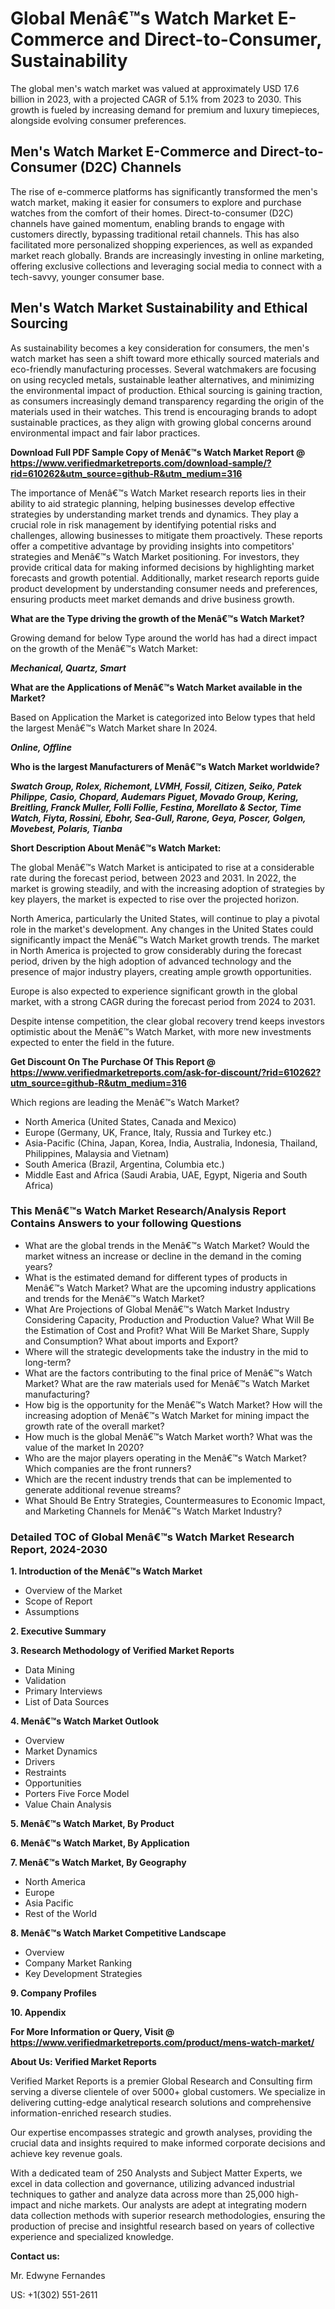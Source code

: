 <h1>Global Menâ€™s Watch Market E-Commerce and Direct-to-Consumer, Sustainability</h1><p class=""><p>The global men's watch market was valued at approximately USD 17.6 billion in 2023, with a projected CAGR of 5.1% from 2023 to 2030. This growth is fueled by increasing demand for premium and luxury timepieces, alongside evolving consumer preferences.</p><h2>Men's Watch Market E-Commerce and Direct-to-Consumer (D2C) Channels</h2><p>The rise of e-commerce platforms has significantly transformed the men's watch market, making it easier for consumers to explore and purchase watches from the comfort of their homes. Direct-to-consumer (D2C) channels have gained momentum, enabling brands to engage with customers directly, bypassing traditional retail channels. This has also facilitated more personalized shopping experiences, as well as expanded market reach globally. Brands are increasingly investing in online marketing, offering exclusive collections and leveraging social media to connect with a tech-savvy, younger consumer base.</p><h2>Men's Watch Market Sustainability and Ethical Sourcing</h2><p>As sustainability becomes a key consideration for consumers, the men's watch market has seen a shift toward more ethically sourced materials and eco-friendly manufacturing processes. Several watchmakers are focusing on using recycled metals, sustainable leather alternatives, and minimizing the environmental impact of production. Ethical sourcing is gaining traction, as consumers increasingly demand transparency regarding the origin of the materials used in their watches. This trend is encouraging brands to adopt sustainable practices, as they align with growing global concerns around environmental impact and fair labor practices.</p></p><p class=""><strong>Download Full PDF Sample Copy of Menâ€™s Watch Market Report @ <a href="https://www.verifiedmarketreports.com/download-sample/?rid=610262&utm_source=github-R&utm_medium=316" target="_blank">https://www.verifiedmarketreports.com/download-sample/?rid=610262&utm_source=github-R&utm_medium=316</a></strong></p><p>The importance of&nbsp;Menâ€™s Watch Market research reports lies in their ability to aid strategic planning, helping businesses develop effective strategies by understanding market trends and dynamics. They play a crucial role in risk management by identifying potential risks and challenges, allowing businesses to mitigate them proactively. These reports offer a competitive advantage by providing insights into competitors' strategies and Menâ€™s Watch Market positioning. For investors, they provide critical data for making informed decisions by highlighting market forecasts and growth potential. Additionally, market research reports guide product development by understanding consumer needs and preferences, ensuring products meet market demands and drive business growth.</p><p><strong>What are the&nbsp;Type driving the growth of the Menâ€™s Watch Market?</strong></p><p id="" class="">Growing demand for below Type around the world has had a direct impact on the growth of the Menâ€™s Watch Market:</p><p class=""><em><strong>Mechanical, Quartz, Smart</strong></em></p><p class=""><strong>What are the&nbsp;Applications&nbsp;of Menâ€™s Watch Market available in the Market?</strong></p><p id="" class="">Based on Application the Market is categorized into Below types that held the largest Menâ€™s Watch Market share In 2024.</p><p class=""><em><strong>Online, Offline</strong></em></p><p class=""><strong>Who is the largest Manufacturers of Menâ€™s Watch Market worldwide?</strong></p><p><em><strong>Swatch Group, Rolex, Richemont, LVMH, Fossil, Citizen, Seiko, Patek Philippe, Casio, Chopard, Audemars Piguet, Movado Group, Kering, Breitling, Franck Muller, Folli Follie, Festina, Morellato & Sector, Time Watch, Fiyta, Rossini, Ebohr, Sea-Gull, Rarone, Geya, Poscer, Golgen, Movebest, Polaris, Tianba</strong></em></p><p id="" class=""><strong>Short Description About Menâ€™s Watch Market:</strong></p><p>The global Menâ€™s Watch Market is anticipated to rise at a considerable rate during the forecast period, between 2023 and 2031. In 2022, the market is growing steadily, and with the increasing adoption of strategies by key players, the market is expected to rise over the projected horizon.</p><p>North America, particularly the United States, will continue to play a pivotal role in the market's development. Any changes in the United States could significantly impact the Menâ€™s Watch Market growth trends. The market in North America is projected to grow considerably during the forecast period, driven by the high adoption of advanced technology and the presence of major industry players, creating ample growth opportunities.</p><p>Europe is also expected to experience significant growth in the global market, with a strong CAGR during the forecast period from 2024 to 2031.</p><p>Despite intense competition, the clear global recovery trend keeps investors optimistic about the Menâ€™s Watch Market, with more new investments expected to enter the field in the future.</p><p id="" class=""><strong>Get Discount On The Purchase Of This Report @ <a href="https://www.verifiedmarketreports.com/ask-for-discount/?rid=610262?utm_source=github-R&utm_medium=316" target="_blank">https://www.verifiedmarketreports.com/ask-for-discount/?rid=610262?utm_source=github-R&utm_medium=316</a></strong></p><p class="">Which regions are leading the Menâ€™s Watch Market?</p><ul><li>North America (United States, Canada and Mexico)</li><li>Europe (Germany, UK, France, Italy, Russia and Turkey etc.)</li><li>Asia-Pacific (China, Japan, Korea, India, Australia, Indonesia, Thailand, Philippines, Malaysia and Vietnam)</li><li>South America (Brazil, Argentina, Columbia etc.)</li><li>Middle East and Africa (Saudi Arabia, UAE, Egypt, Nigeria and South Africa)</li></ul><h3 id="" class="">This Menâ€™s Watch Market Research/Analysis Report Contains Answers to your following Questions</h3><ul><li>What are the global trends in the Menâ€™s Watch Market? Would the market witness an increase or decline in the demand in the coming years?</li><li>What is the estimated demand for different types of products in Menâ€™s Watch Market? What are the upcoming industry applications and trends for the Menâ€™s Watch Market?</li><li>What Are Projections of Global Menâ€™s Watch Market Industry Considering Capacity, Production and Production Value? What Will Be the Estimation of Cost and Profit? What Will Be Market Share, Supply and Consumption? What about imports and Export?</li><li>Where will the strategic developments take the industry in the mid to long-term?</li><li>What are the factors contributing to the final price of Menâ€™s Watch Market? What are the raw materials used for Menâ€™s Watch Market manufacturing?</li><li>How big is the opportunity for the Menâ€™s Watch Market? How will the increasing adoption of Menâ€™s Watch Market for mining impact the growth rate of the overall market?</li><li>How much is the global Menâ€™s Watch Market worth? What was the value of the market In 2020?</li><li>Who are the major players operating in the Menâ€™s Watch Market? Which companies are the front runners?</li><li>Which are the recent industry trends that can be implemented to generate additional revenue streams?</li><li>What Should Be Entry Strategies, Countermeasures to Economic Impact, and Marketing Channels for Menâ€™s Watch Market Industry?</li></ul><h3 id="" class="">Detailed TOC of Global Menâ€™s Watch Market Research Report, 2024-2030</h3><p id="" class=""><strong>1. Introduction of the Menâ€™s Watch Market</strong></p><ul><li>Overview of the Market</li><li>Scope of Report</li><li>Assumptions</li></ul><p id="" class=""><strong>2. Executive Summary</strong></p><p id="" class=""><strong>3. Research Methodology of Verified Market Reports</strong></p><ul><li>Data Mining</li><li>Validation</li><li>Primary Interviews</li><li>List of Data Sources</li></ul><p id="" class=""><strong>4. Menâ€™s Watch Market Outlook</strong></p><ul><li>Overview</li><li>Market Dynamics</li><li>Drivers</li><li>Restraints</li><li>Opportunities</li><li>Porters Five Force Model</li><li>Value Chain Analysis</li></ul><p id="" class=""><strong>5. Menâ€™s Watch Market, By Product</strong></p><p id="" class=""><strong>6. Menâ€™s Watch Market, By Application</strong></p><p id="" class=""><strong>7. Menâ€™s Watch Market, By Geography</strong></p><ul><li>North America</li><li>Europe</li><li>Asia Pacific</li><li>Rest of the World</li></ul><p id="" class=""><strong>8. Menâ€™s Watch Market Competitive Landscape</strong></p><ul><li>Overview</li><li>Company Market Ranking</li><li>Key Development Strategies</li></ul><p id="" class=""><strong>9. Company Profiles</strong></p><p id="" class=""><strong>10. Appendix</strong></p><p id="" class=""><strong>For More Information or Query, Visit @ <a href="https://www.verifiedmarketreports.com/product/mens-watch-market/" target="_blank">https://www.verifiedmarketreports.com/product/mens-watch-market/</a></strong></p><p id="" class=""><strong>About Us: Verified Market Reports</strong></p><p id="" class="">Verified Market Reports is a premier Global Research and Consulting firm serving a diverse clientele of over 5000+ global customers. We specialize in delivering cutting-edge analytical research solutions and comprehensive information-enriched research studies.</p><p id="" class="">Our expertise encompasses strategic and growth analyses, providing the crucial data and insights required to make informed corporate decisions and achieve key revenue goals.</p><p id="" class="">With a dedicated team of 250 Analysts and Subject Matter Experts, we excel in data collection and governance, utilizing advanced industrial techniques to gather and analyze data across more than 25,000 high-impact and niche markets. Our analysts are adept at integrating modern data collection methods with superior research methodologies, ensuring the production of precise and insightful research based on years of collective experience and specialized knowledge.</p><p id="" class=""><strong>Contact us:</strong></p><p id="" class="">Mr. Edwyne Fernandes</p><p id="" class="">US: +1(302) 551-2611</p>